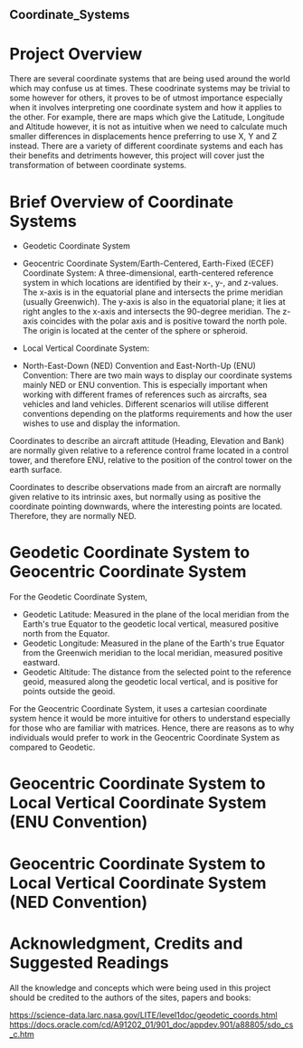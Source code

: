 ## Coordinate_Systems

# Project Overview
There are several coordinate systems that are being used around the world which may confuse us at times. These coodrinate systems may be trivial to some however for others, it proves to be of utmost importance especially when it involves interpreting one coordinate system and how it applies to the other. For example, there are maps which give the Latitude, Longitude and Altitude however, it is not as intuitive when we need to calculate much smaller differences in displacements hence preferring to use X, Y and Z instead. There are a variety of different coordinate systems and each has their benefits and detriments however, this project will cover just the transformation of between coordinate systems. 

# Brief Overview of Coordinate Systems
- Geodetic Coordinate System



- Geocentric Coordinate System/Earth-Centered, Earth-Fixed (ECEF) Coordinate System:
A three-dimensional, earth-centered reference system in which locations are identified by their x-, y-, and z-values. The x-axis is in the equatorial plane and intersects the prime meridian (usually Greenwich). The y-axis is also in the equatorial plane; it lies at right angles to the x-axis and intersects the 90-degree meridian. The z-axis coincides with the polar axis and is positive toward the north pole. The origin is located at the center of the sphere or spheroid.


- Local Vertical Coordinate System: 



- North-East-Down (NED) Convention and East-North-Up (ENU) Convention:
There are two main ways to display our coordinate systems mainly NED or ENU convention. This is especially important when working with different frames of references such as aircrafts, sea vehicles and land vehicles. Different scenarios will utilise different conventions depending on the platforms requirements and how the user wishes to use and display the information. 

Coordinates to describe an aircraft attitude (Heading, Elevation and Bank) are normally given relative to a reference control frame located in a control tower, and therefore ENU, relative to the position of the control tower on the earth surface.

Coordinates to describe observations made from an aircraft are normally given relative to its intrinsic axes, but normally using as positive the coordinate pointing downwards, where the interesting points are located. Therefore, they are normally NED.


# Geodetic Coordinate System to Geocentric Coordinate System
For the Geodetic Coordinate System, 
- Geodetic Latitude: Measured in the plane of the local meridian from the Earth's true Equator to the geodetic local vertical, measured positive north from the Equator.
- Geodetic Longitude: Measured in the plane of the Earth's true Equator from the Greenwich meridian to the local meridian, measured positive eastward.
- Geodetic Altitude: The distance from the selected point to the reference geoid, measured along the geodetic local vertical, and is positive for points outside the geoid.

For the Geocentric Coordinate System, it uses a cartesian coordinate system hence it would be more intuitive for others to understand especially for those who are familiar with matrices. Hence, there are reasons as to why individuals would prefer to work in the Geocentric Coordinate System as compared to Geodetic. 

# Geocentric Coordinate System to Local Vertical Coordinate System (ENU Convention)


# Geocentric Coordinate System to Local Vertical Coordinate System (NED Convention)


# Acknowledgment, Credits and Suggested Readings
All the knowledge and concepts which were being used in this project should be credited to the authors of the sites, papers and books:

https://science-data.larc.nasa.gov/LITE/level1doc/geodetic_coords.html
https://docs.oracle.com/cd/A91202_01/901_doc/appdev.901/a88805/sdo_cs_c.htm
